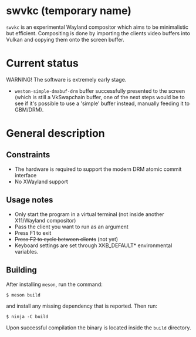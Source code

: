 # swvkc (temporary name)
`swvkc` is an experimental Wayland compositor which aims to be minimalistic but
efficient. Compositing is done by importing the clients video buffers into
Vulkan and copying them onto the screen buffer.

# Current status
WARNING! The software is extremely early stage.
* `weston-simple-dmabuf-drm` buffer successfully presented to the screen (which
  is still a VkSwapchain buffer, one of the next steps would be to see if it's
  possible to use a 'simple' buffer instead, manually feeding it to GBM/DRM).

# General description

## Constraints
* The hardware is required to support the modern DRM atomic commit interface
* No XWayland support

## Usage notes
* Only start the program in a virtual terminal (not inside another X11/Wayland
compositor)
* Pass the client you want to run as an argument
* Press F1 to exit
* ~~Press F2 to cycle between clients~~ (not yet)
* Keyboard settings are set through XKB_DEFAULT\* environmental variables.

## Building
After installing `meson`, run the command:
```
$ meson build
```
and install any missing dependency that is reported. Then run:
```
$ ninja -C build
```
Upon successful compilation the binary is located inside the `build` directory.
